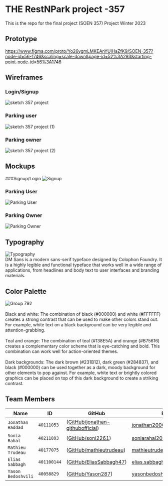 
# THE RestNPark project -357
This is the repo for the final project (SOEN 357) Project Winter 2023

## Prototype
https://www.figma.com/proto/Yo26ygmLMKEAnYUlHaZfK9/SOEN-357?node-id=56-1746&scaling=scale-down&page-id=52%3A293&starting-point-node-id=56%3A1746

## Wireframes
### Login/Signup
![sketch 357 project](https://user-images.githubusercontent.com/79821374/233501792-038769c2-b651-40ab-a052-a6b0d93df011.jpg)
### Parking user
![sketch 357 project (1)](https://user-images.githubusercontent.com/79821374/233501845-b504cdd4-bfc9-4863-aef8-e96494792750.jpg)
### Parking owner
![sketch 357 project (2)](https://user-images.githubusercontent.com/79821374/233501907-965a38ca-d771-42b6-b0ba-ba16f9795349.jpg)

## Mockups
###Signup/Login
![Signup](https://user-images.githubusercontent.com/79821374/233706214-4e336449-9909-4654-b36e-ef0469c1a94f.png)
### Parking User
![Parking User](https://user-images.githubusercontent.com/79821374/233706926-9eee0d15-19ef-488f-b9b3-ed877fa89432.png)
### Parking Owner
![Parking Owner](https://user-images.githubusercontent.com/79821374/233707305-622876fc-02c9-4117-8c2c-c9041a0b657d.png)

## Typography
![Typography](https://user-images.githubusercontent.com/79821374/232353345-85eba66c-66b5-40a8-9a38-b5263569340b.png)
<br>DM Sans is a modern sans-serif typeface designed by Colophon Foundry. It is a highly legible and functional typeface that works well in a wide range of applications, from headlines and body text to user interfaces and branding materials.

## Color Palette
![Group 792](https://user-images.githubusercontent.com/79821374/232353444-639ec89c-d159-4277-9bb3-e5a163783d30.png)
<br><br>Black and white: The combination of black (#000000) and white (#FFFFFF) creates a strong contrast that can be used to make other colors stand out. For example, white text on a black background can be very legible and attention-grabbing.
<br><br>Teal and orange: The combination of teal (#138E5A) and orange (#B75616) creates a complementary color scheme that is eye-catching and bold. This combination can work well for action-oriented themes.
<br><br>Dark backgrounds: The dark brown (#231B12), dark green (#284837), and black (#000000) can be used together as a dark, moody background for other elements to pop against. For example, white text or brightly colored graphics can be placed on top of this dark background to create a striking contrast.

## Team Members
|   Name   | ID      | GitHub   | Email  
| ------------- | ------------- | --------    | -------- |
| `Jonathan Haddad`         | `40111053`         | ([GitHub/jonathan-githubofficial](https://github.com/jonathan-githubofficial))   | jonathan200023@gmail.com
| `Sonia Rahal`         | `40211893`         | ([GitHub/soni2261](https://github.com/soni2261))   | soniarahal20@gmail.com
| `Mathieu Trudeau` | `40177075` | ([GitHub/mathieutrudeau](https://github.com/mathieutrudeau)) | mathieutrudeau11@gmail.com
| `Elias Sabbagh`   | `401100144`| ([GitHub/EliasSabbagh47](https://github.com/EliasSabbagh47))  | elias.sabbagh47@hotmail.com
| `Yason Bedoshvili` | `40058829` | ([GitHub/Yason287](https://github.com/Yason287)) | yasonbedoshvili@gmail.com



